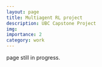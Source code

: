 ```yaml
---
layout: page
title: Multiagent RL project
description: UBC Capstone Project
img: 
importance: 2
category: work
---
```


page still in progress.
